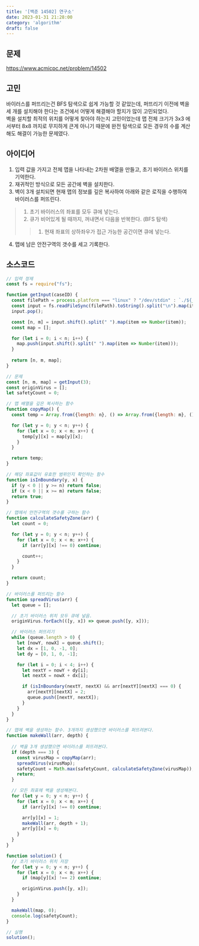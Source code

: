 ```yaml
---
title: '[백준 14502] 연구소'
date: 2023-01-31 21:28:00
category: 'algorithm'
draft: false
---
```


## 문제
https://www.acmicpc.net/problem/14502

## 고민
바이러스를 퍼뜨리는건 BFS 탐색으로 쉽게 가능할 것 같았는데, 퍼뜨리기 이전에 벽을 세 개를 설치해야 한다는 조건에서 어떻게 해결해야 할지가 많이 고민되었다.  
벽을 설치할 최적의 위치를 어떻게 찾아야 하는지 고민이었는데 맵 전체 크기가 3x3 에서부터 8x8 까지로 무지하게 큰게 아니기 때문에 완전 탐색으로 모든 경우의 수를 계산해도 해결이 가능한 문제였다.

## 아이디어
1. 입력 값을 가지고 전체 맵을 나타내는 2차원 배열을 만들고, 초기 바이러스 위치를 기억한다.
2. 재귀적인 방식으로 모든 공간에 벽을 설치한다.
3. 벽이 3개 설치되면 현재 맵의 정보를 깊은 복사하여 아래와 같은 로직을 수행하여 바이러스를 퍼뜨린다.
> 1. 초기 바이러스의 좌표를 모두 큐에 넣는다.
> 2. 큐가 비어있게 될 때까지, 꺼내면서 다음을 반복한다. (BFS 탐색)  
> > 1. 현재 좌표의 상하좌우가 접근 가능한 공간이면 큐에 넣는다.
4. 맵에 남은 안전구역의 갯수를 세고 기록한다.

## 소스코드
```js
// 입력 정제
const fs = require("fs");

function getInput(caseID) {
  const filePath = process.platform === "linux" ? "/dev/stdin" : `./${__dirname.split('\\').pop()}/i${caseID}.txt`;
  const input = fs.readFileSync(filePath).toString().split("\n").map(item => item.trim());
  input.pop();

  const [n, m] = input.shift().split(" ").map(item => Number(item));
  const map = [];

  for (let i = 0; i < n; i++) {
    map.push(input.shift().split(" ").map(item => Number(item)));
  }
  
  return [n, m, map];
}

// 문제
const [n, m, map] = getInput(3);
const originVirus = [];
let safetyCount = 0;

// 맵 배열을 깊은 복사하는 함수
function copyMap() {
  const temp = Array.from({length: n}, () => Array.from({length: m}, () => undefined));

  for (let y = 0; y < n; y++) {
    for (let x = 0; x < m; x++) {
      temp[y][x] = map[y][x];
    }
  }

  return temp;
}

// 해당 좌표값이 유효한 범위인지 확인하는 함수
function isInBoundary(y, x) {
  if (y < 0 || y >= n) return false;
  if (x < 0 || x >= m) return false;
  return true;
}

// 맵에서 안전구역의 갯수를 구하는 함수
function calculateSafetyZone(arr) {
  let count = 0;

  for (let y = 0; y < n; y++) {
    for (let x = 0; x < m; x++) {
      if (arr[y][x] !== 0) continue;

      count++;
    }
  }

  return count;
}

// 바이러스를 퍼뜨리는 함수
function spreadVirus(arr) {
  let queue = [];

  // 초기 바이러스 위치 모두 큐에 넣음.
  originVirus.forEach(([y, x]) => queue.push([y, x]));

  // 바이러스 퍼뜨리기
  while (queue.length > 0) {
    let [nowY, nowX] = queue.shift();
    let dx = [1, 0, -1, 0];
    let dy = [0, 1, 0, -1];

    for (let i = 0; i < 4; i++) {
      let nextY = nowY + dy[i];
      let nextX = nowX + dx[i];

      if (isInBoundary(nextY, nextX) && arr[nextY][nextX] === 0) {
        arr[nextY][nextX] = 2;
        queue.push([nextY, nextX]);
      }
    }
  }
}

// 맵에 벽을 생성하는 함수. 3개까지 생성했으면 바이러스를 퍼뜨려본다.
function makeWall(arr, depth) {
  
  // 벽을 3개 생성했으면 바이러스를 퍼뜨려본다.
  if (depth === 3) {
    const virusMap = copyMap(arr);
    spreadVirus(virusMap);
    safetyCount = Math.max(safetyCount, calculateSafetyZone(virusMap));
    return;
  }

  // 모든 좌표에 벽을 생성해본다.
  for (let y = 0; y < n; y++) {
    for (let x = 0; x < m; x++) {
      if (arr[y][x] !== 0) continue;

      arr[y][x] = 1;
      makeWall(arr, depth + 1);
      arr[y][x] = 0;
    }
  }
}

function solution() {
  // 초기 바이러스 위치 저장
  for (let y = 0; y < n; y++) {
    for (let x = 0; x < m; x++) {
      if (map[y][x] !== 2) continue;

      originVirus.push([y, x]);
    }
  }

  makeWall(map, 0);
  console.log(safetyCount);
}

// 실행
solution();
```